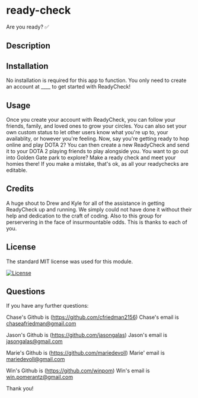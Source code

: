 # ready-check
Are you ready? ✅

## Description



## Installation

No installation is required for this app to function. You only need to create an account at ____ to get started with ReadyCheck!

## Usage

Once you create your account with ReadyCheck, you can follow your friends, family, and loved ones to grow your circles. You can also set your own custom status to let other users know what you're up to, your availablity, or however you're feeling. Now, say you're getting ready to hop online and play DOTA 2? You can then create a new ReadyCheck and send it to your DOTA 2 playing friends to play alongside you. You want to go out into Golden Gate park to explore? Make a ready check and meet your homies there! If you make a mistake, that's ok, as all your readychecks are editable.

## Credits

A huge shout to Drew and Kyle for all of the assistance in getting ReadyCheck up and running. We simply could not have done it without their help and dedication to the craft of coding. Also to this group for perservering in the face of insurmountable odds. This is thanks to each of you.

## License

The standard MIT license was used for this module.

[![License](https://img.shields.io/badge/license-MIT-blue.svg)](https://choosealicense.com/licenses/mit/) 

## Questions

If you have any further questions:

Chase's Github is (https://github.com/cfriedman2156)
Chase's email is chaseafriedman@gmail.com

Jason's Github is (https://github.com/jasongalas) 
Jason's email is jasongalas@gmail.com

Marie's Github is (https://github.com/mariedevoll)
Marie' email is mariedevoll@gmail.com

Win's Github is (https://github.com/winpom)
Win's email is win.pomerantz@gmail.com

Thank you!